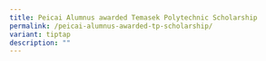 ```yaml
---
title: Peicai Alumnus awarded Temasek Polytechnic Scholarship
permalink: /peicai-alumnus-awarded-tp-scholarship/
variant: tiptap
description: ""
---
```


